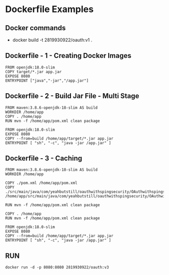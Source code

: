 # Dockerfile Examples

## Docker commands
- docker build -t 2819930922/oauth:v1 .


## Dockerfile - 1 - Creating Docker Images

```
FROM openjdk:18.0-slim
COPY target/*.jar app.jar
EXPOSE 8080
ENTRYPOINT ["java","-jar","/app.jar"]
```

## Dockerfile - 2 - Build Jar File - Multi Stage
```
FROM maven:3.8.6-openjdk-18-slim AS build
WORKDIR /home/app
COPY . /home/app
RUN mvn -f /home/app/pom.xml clean package

FROM openjdk:18.0-slim
EXPOSE 8080
COPY --from=build /home/app/target/*.jar app.jar
ENTRYPOINT [ "sh", "-c", "java -jar /app.jar" ]

```

## Dockerfile - 3 - Caching

```
FROM maven:3.8.6-openjdk-18-slim AS build
WORKDIR /home/app

COPY ./pom.xml /home/app/pom.xml
COPY ./src/main/java/com/yeahbutstill/oauthwithspingsecurity/OAuthwithspingsecurityApplication.java	/home/app/src/main/java/com/yeahbutstill/oauthwithspingsecurity/OAuthwithspingsecurityApplication.java

RUN mvn -f /home/app/pom.xml clean package

COPY . /home/app
RUN mvn -f /home/app/pom.xml clean package

FROM openjdk:18.0-slim
EXPOSE 8080
COPY --from=build /home/app/target/*.jar app.jar
ENTRYPOINT [ "sh", "-c", "java -jar /app.jar" ]
```
## RUN
```shell
docker run -d -p 8080:8080 2819930922/oauth:v3
```